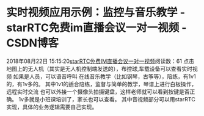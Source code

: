 # 实时视频应用示例：监控与音乐教学 - starRTC免费im直播会议一对一视频 - CSDN博客
2018年08月22日 15:15:20[starRTC免费IM直播会议一对一视频](https://me.csdn.net/elesos)阅读数：61
点击地图上的无人机（其实是无人机控制端发送的），布控球,车载设备可以查看实时视频
如果是人员，可以语音呼叫
在线音乐教学（比如钢琴，古筝等），陪练，有1v1的，有1v多的。
其中1v1的适合陪练，监督与简单的教学，琴谱上进行白板操作，远程实时交流
也可以外接一个摄像头拍摄键盘，这样老师就可以看到按键是否正确。
1v多就是小班课培训了，家长也可以查看。
其中音视频部分可以用starRTC实现，具体的业务逻辑需要自己实现。
